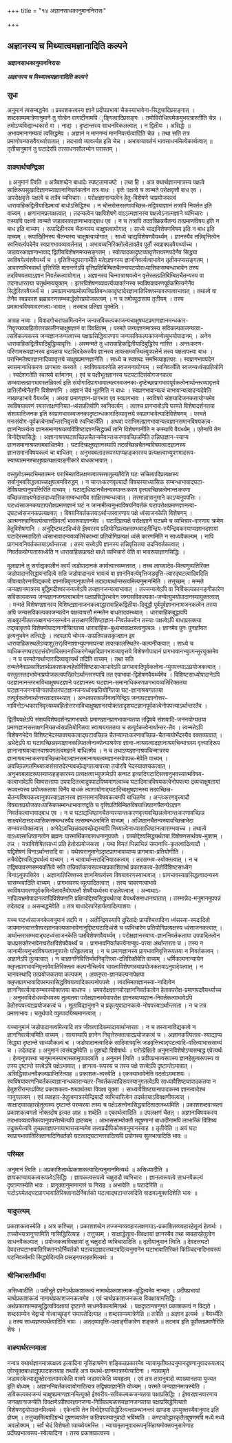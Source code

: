 +++
title = "१४ अज्ञानसाधकानुमाननिरासः"

+++


## अज्ञानस्य च मिथ्यात्वमज्ञानादिति कल्पने

**अज्ञानसाधकानुमाननिरासः**

***अज्ञानस्य च मिथ्यात्वमज्ञानादिति कल्पने***

### **सुधा**

अनुमानं त्वसम्बद्धमेव ॥ प्रकाशकत्वस्य ज्ञाने प्रदीपप्रभायां चैकस्याभावेना-सिद्ध्यादिप्रसङ्गात् । शब्दसाम्यमात्रेणानुमाने तु गोत्वेन वागादीनामपि ृङ्गित्वादिप्रसङ्गः । तमोविरोधित्वमेकमुभयत्रास्तीति चेन्न । तमोऽप्यविद्यान्धकारो वा । नाद्यः । दृष्टान्तस्य साधनविकलत्वात् । न द्वितीयः । असिद्धेः ॥ अभावमानागम्यत्वं त्वसिद्धमेव । अज्ञानं न मानगम्यं माननिवर्त्यत्वादिति चेन्न । तथा सति तत्र प्रमाणोपन्यासवैयर्थ्यापातात् । तदभावो व्यावर्त्यत इति चेन्न । अभावव्यावर्तनं भावसाधनमित्येकार्थत्वात् ॥ तृतीयानुमानं तु घटादेरपि तत्साधनसौलभ्येन परास्तम् ।

### **वाक्यार्थचन्द्रिका**

॥ अनुमानं त्विति ॥ अत्रैवशब्देन बाधादेः स्पष्टतामाचष्टे । तथा हि । अत्र यथार्थज्ञानमात्रस्य पक्षत्वे साक्षिरूपसुखादिज्ञानस्याज्ञानानिवर्तकत्वेन तत्र बाधः । वृत्तेः पक्षत्वे च त्वन्मते परोक्षवृत्तौ बाध एव । अपरोक्षवृत्तेः पक्षत्वे च तत्रैव व्यभिचारः । परोक्षज्ञानान्यत्वेन हेतु-विशेषणे चाप्रयोजकत्वं धारावाहिकद्वितीयादिप्रमायां बाधोऽसिद्धिश्च । न चोत्तरोत्तरक्षणावच्छिन्न-तद्विषयाज्ञानं तत्रापि निवर्तत इति वाच्यम् । क्षणानामप्रत्यक्षत्वात् । तदन्यत्वेन पक्षविशेषणे वाऽऽत्मज्ञानस्य पक्षत्वेऽनात्मज्ञाने व्यभिचारः । तस्यापि पक्षत्वे त्वन्मते जडावरकाज्ञानाभावाद्बाध एव । न च तत्रापि तदवच्छिन्नचैतन्यं तत्प्रमाणविषय इति न बाध इति वाच्यम् । रूपादिहीनस्य चैतन्यस्य चाक्षुषत्वायोगात् । साध्ये चाद्यविशेषणविषय इति न बाध इति वाच्यम् । रूपादिहीनस्य चैतन्यस्य चाक्षुषत्वायोगात् । साध्ये चाद्यविशेषणवैयर्थ्यम् । ज्ञानस्यैव तन्निवृत्तित्वेन स्वनिवर्त्यपदेनैव स्वप्रागभावव्यावर्तनात् । अभावव्यनिरिक्तोत्येतावतैव पूर्तौ स्वप्राक्पदवैयर्थ्याच्च । जडावरकाज्ञानाभावाद् द्वितीयविशेषणमप्यसङ्गतम् । स्वोत्पादकादृष्टव्यावृत्तेरावरणपदेनैव सिद्ध्या स्वविषयेत्यंशवैयर्थ्यं च । वृत्तिश्चिदुपरागार्थेति मतेऽज्ञानस्य ज्ञाननिवर्त्यत्वाभावेन तृतीयमप्यसङ्गतम् । आवरणाभिभवार्था वृत्तिरिति मतान्तरेऽपि वृत्तिप्रतिबिम्बितचैतन्यघटयोराध्यासिकसम्बन्धाभावेन तस्य तदविषयतयाऽज्ञान निवर्तकत्वायोगात् । अज्ञानस्य चिन्मात्राश्रयत्वेन वृत्तेस्तत्प्रतिबिम्बितचैतन्यस्य वा तदनाधारतया चतुर्थमप्ययुक्तम् । इतरविशेषणव्यावर्त्यव्यावर्तनस्य स्वविषयावरणपूर्वकमित्यनेनैव सिद्धेरितरवैयर्थ्यं च । प्रमाप्रागभावप्रमोत्पत्तिप्रतिबन्धकादृष्टादेरज्ञानातिरिक्तस्यावरणत्वाभावात् । तथात्वे वा तेनैव स्वप्रकाश ब्रह्मावरणसम्भवाद्धेतोरप्रयोजकत्वम् । न च तमोव्युदासाय तृतीयम् । तस्य प्रमामात्रविषयावरणत्वा-भावात् । तस्मान्न प्रतिज्ञा युक्तेति ।

अत्राह नव्यः । विवादगोचरापन्नमित्यनेन जन्यसविकल्पकाजन्यचाक्षुषघटप्रमाणज्ञानमन्धकार-निवृत्त्यव्यवहितोत्तरकालीनचाक्षुषज्ञानं वा विवक्षितम् । परमते जन्यज्ञानमात्रस्य सविकल्पकजन्यत्वा-त्सविकल्पकस्य जन्यज्ञानजन्यत्वाच्च पक्षाप्रसिद्धिवारणाय जन्यसविकल्पकाजन्येत्युभयोपादानम् । अनेन धारावाहिकद्वितीयादिबुद्धिव्यावृत्तिः । अस्मन्मते तु धारावाहिकद्वितीयादिबुद्धिरेव नास्ति । अन्तःकरण-परिणामरूपज्ञानस्य द्रव्यतया घटादिवदेकस्यैव ज्ञानस्य तावत्समयस्थित्युपपत्तेर्न तस्य पक्षतापत्त्या बाधः । पराभिमतेश्वरज्ञानादिव्यावृत्तये चाक्षुषप्रमाणज्ञानेति । साध्ये च स्वशब्दः समभिव्याहृतपरः । स्वप्रागभावपदेन स्वसमानाधिकरणः प्रागभावः कथ्यते । स्वविषयावरणेति स्वजननायोग्यम् । स्वनिवर्त्येति स्वजन्यध्वंसप्रतियोगि । स्वदेशगतेति स्वाश्रये वर्तमानम् । एवं च पक्षीभूतज्ञानस्य घटपटादिसंयोगजनकत्व सम्भवात्तत्प्रागभावस्तन्निवर्त्य इति संयोगादिप्रागभावात्मत्वस्वजनका-दृष्टेच्छाप्रागभावपूर्वकत्वेनार्थान्तरव्यावृत्तये प्रातिलौम्येनैतानि विशेषणानि । अज्ञानं चैवं भूतमिति न बाधः । स्वप्रागभावान्यत्वं चाभावान्यत्वादन्यदेवेति नाखण्डाभावे वैयर्थ्यम् । अथवा प्रमाणज्ञान-प्रागभाव एव स्वप्रागभावः । स्वविषये संशयादिजनकतायोग्यमेव स्वविषयावरणं स्वसत्ताक्षणनियत-ध्वंसप्रतियोगि स्वनिवर्त्यम् । ततश्च प्रागभावोऽपि परमते विशेषादर्शनतया संशायादिजनक इति स्वप्रागभावस्वजनकादृष्टान्धकारादिव्यावृत्तये स्वप्रागभावेत्यादिविशेषणम् । परमते मनःसंयोग-पूर्वकत्वेनार्थान्तरनिवृत्तये स्वनिवर्त्येति । अथवा पराभिमतप्रागभावान्यत्वज्ञानसमानविषयकत्व-ज्ञाननिवर्त्यत्व ज्ञानसमानाश्रयत्वविशिष्टाज्ञानसिद्ध्यर्थं तानि विशेषणानीति न कस्यापि वैयर्थ्यम् । एतेनापि तेन विनोद्देश्यासिद्धेः । अज्ञानाश्रयघटावच्छिन्नचैतन्यमेवान्तःकरणावच्छिन्नमिति तन्निष्ठज्ञान-स्याप्य ज्ञानसमानाश्रयत्वमबाधितमेव । घटादिचाक्षुषज्ञानस्यापि तदवच्छिन्नचैतन्यविषयत्वादज्ञानस्य ज्ञानसमानविषयकत्वं चा बाधितम् । अनुभवबलादरूपस्याप्यहङ्कारस्य प्रत्यक्षत्वाभ्युपगमादरूप-स्याप्यात्मनश्चाक्षुषप्रत्यक्षत्वाङ्गीकारे बाधकाभावात् ।

वस्तुतोऽस्मदभिमतात्मनः पराभिमतविलक्षणत्वात्सत्तातुल्यतैवेति घटः सन्नित्यादिप्रत्यक्षस्य सर्वानुभवसिद्धत्वाच्चाक्षुषत्वमविरुद्धम् । न चान्तःकरणवृत्त्यादौ विषयस्याध्यासिक सम्बन्धाभावाद्घटा-देर्विषयत्वानुपपत्तिरिति वाच्यम् । घटाद्यधिष्ठानचैतन्यस्यान्तःकरण वृत्त्यवच्छिन्नत्वेनान्तःकरणा वच्छिन्नसाक्ष्यभेदात्तदाध्यासिकसम्बन्धस्यैव साक्षिसम्बन्धत्वात् । तस्मान्नात्रानुमाने काऽप्यनुपपत्तिः । घटध्वंसाजनकघटापरोक्षप्रमाणज्ञानं घटं न जानामीत्यनुभवविषयनिवर्तकं घटापरोक्षप्रमाणज्ञानत्वा-द्घटध्वंसजनकप्रत्यक्षवत् । विषयनिवर्तकतयाऽर्थान्तरवारणाय पक्षे ध्वंसाजनकेति विशेषणम् । आत्मनश्चानिवर्त्यत्वात्तन्निवर्त्यं भावरूपाज्ञानमेव । घटादिप्रत्यक्षे परोक्षज्ञाने घटभ्रमे च व्यभिचार-वारणाय क्रमेण हेतुविशेषणानि । अनुद्दिष्टघटादिध्वंसे ईश्वरस्य प्रतियोगिप्रत्यक्षसम्भवादतीन्द्रिय-स्यैन्द्रियकस्याप्यज्ञानदशायां घटादेरस्मदादितो ध्वंसाभावादन्वयव्यतिरेकाभ्यां प्रतियोगिप्रत्यक्षं ध्वंसे कारणमिति न साध्यवैकल्यम् । नापि प्रागभावनिवर्तकतयाऽर्थान्तरता । तस्य सत्त्वेऽपि ज्ञानस्य तन्निवृत्तितया तदनिवर्तकत्वात् । निवर्तकयोग्यतासाध्येति न धारावाहिकप्रत्यक्षे बाधो व्यभिचारो वेति वा भावरूपाज्ञानसिद्धिः ।

मूलाज्ञाने तु सर्गाद्यकालीनं कार्यं जडोपादानकं कार्यत्वात्सम्मतवत् । तच्च लाघवादेव-मित्यणुव्यतिरिक्त जडोपादानसिद्धावनादित्वे सति जडोपादानत्वं भावत्वं वा ज्ञाननिवर्त्यवृत्तिजडवृत्ति-त्वारद्घटत्वादिवदिति जीवत्वादेरनाविद्यकत्वे ज्ञानान्निवृत्त्यनुपपत्तेर्न तदादायार्थान्तरत्वमित्यनुमानमिति । तत्तुच्छम् । मन्मते जन्यज्ञानमात्रस्य बुद्धिमदीश्वरजन्यत्वेऽपि तज्ज्ञानजन्यत्वाभावात् । तज्जन्यत्वेऽपि वा निर्विकल्पकानङ्गीकारेण सविकल्पकस्य जन्यज्ञानजन्यत्वाभावेन पक्षाप्रसिद्धेरभावेन जन्यसविकल्पका-जन्येत्युभयोपादानस्यायुक्तत्वात् । मन्मते विशेषणज्ञानस्य विशिष्टज्ञानाजनकत्वाद्धारावाहिकद्वितीया-दिबुद्धौ पूर्वपूर्वज्ञानानामजनकत्वेन तस्या अपि जन्यसविकल्पकाजन्यत्वेन पक्षत्वापत्तौ मन्मतेन बाधतादवस्थ्यात् । धारावाहिकबुद्धावपि साक्ष्युपनीततत्तत्क्षणभानसम्भवेन तत्तत्क्षणविशिष्टाज्ञान-निवर्तकत्वेन तस्याः पक्षत्वेऽपि बाधाप्रसक्त्या तद्य्वावृत्तये विशेषणोपादानानौचित्याच्च धारावाहिक-बुध्यभावपक्षस्त्वनुपपन्नः । ज्ञानमेव पुनः पुनर्ज्ञायत इत्यनुभवेन तत्सिद्धेः । तदपलापे चोभय-सम्प्रतिपन्नसकृज्ज्ञान इव धारावाहिकस्थलेऽप्याशु(तर)विनाशाभ्युपगमापत्त्या तावत्कालस्थितेर-कल्पनीयत्वात् । साध्ये च व्यधिकरणघटपटसंयोगादिसमानाधिकरणेच्छादिप्रागभावव्यावृत्तये विशेषणोपादानं प्रागभावानभ्युपगन्तुरयुक्तमेव । न च परमतेनार्थान्तरादिव्यावृत्त्यर्थं तदिति वाच्यम् । तथा सति तन्मतेनैवाप्रकाशितार्थप्रकाशकत्वहेतोर्विशिष्टसाध्याभावेऽपि प्रागभावादिपूर्वकत्वेना-प्युपपत्त्याऽऽप्रयोजकत्वात् । वस्तुतस्तदभावेनाप्रयोजकत्वपरिहारेऽर्थान्तरस्यापि तत एवाभावा-द्विशेषणवैयर्थ्यमेव । विशिष्टसाध्योपादानेऽपि पटज्ञानानन्तरभाविचाक्षुषघटज्ञाने पटज्ञानस्य घटज्ञान-समानाधिकरणप्रागभावव्यतिरिक्ततया घटज्ञानजननायोग्यतयोत्तरघटज्ञानजन्यध्वंसप्रतियोगितया घट-ज्ञानाश्रयगततया तत्पूर्वकत्वेनार्थान्तरतादवस्थ्यात् । अन्धकारकालीनत्वगिन्द्रिय जन्यघटज्ञानोत्तर-भाविनोऽन्धकारनिवृत्त्यव्यवहितोत्तरभाविचाक्षुषज्ञानस्योक्ततादृशघटज्ञानपूर्वकत्वेनोपपत्त्याऽर्थान्तरतैव ।

द्वितीयपक्षेऽपि संशयविशेषदर्शनप्रागभावयोः प्रमाणज्ञानप्रागभावान्यतया तद्विषये संशयादि-जननयोग्यतया प्रमाणज्ञानसत्ताक्षणनियतध्वंसप्रतियोगितया स्वाश्रयगततया च तत्पूर्वकत्वेनार्थान्तर-तैव । त्वन्मतेऽपि विशेषणभेदेन विशिष्टभेदस्यावश्यकत्वाद्घटावच्छिन्न चैतन्यान्तःकरणावच्छिन्न-चैतन्ययोर्भेदस्यैव वक्तव्यत्वात् । अभेदेऽपि वा घटावच्छिन्नस्याज्ञानकल्पितत्वेनान्योन्याश्रयेणा ज्ञाना-नाश्रयत्वादज्ञानाश्रयचिन्मात्रस्य वृत्त्यादिरूप ज्ञानानाश्रयत्वात्स्वाश्रयगतत्वमज्ञाने बाधितमेव । न च तथाऽप्यज्ञानाश्रयचिन्मात्रस्य ज्ञानाश्रयान्तःकरणावच्छिन्नाभेदाज्ज्ञानसमानाश्रयत्वमज्ञानस्योपपन्न-मेवेति वाच्यम् । अवच्छिन्नगतमिथ्यात्वसंसारादेरप्यवच्छेद्यगतत्वापत्त्या तयोरपि भेदस्यावश्यकत्वात् । अनुभवबलादरूपस्याप्यहङ्कारस्य प्रत्यक्षत्वाभ्युपगमेऽपि सन्घट इत्यादिघटादिसत्तानुभवस्यात्मविषय- कत्वाभावेऽपि विश्वसत्ताया उपपादितत्त्वादुपपादयिष्यमाणत्वाच्च घटादिमात्रविषयकत्वेनोपपत्त्या द्रव्यचाक्षुषतायां रूपवत्त्वस्य प्रयोजकताया विनैव बाधकं त्यागायोगाद्घटादिचाक्षुषज्ञानस्य तदवच्छिन्न-चैतन्यविषयकत्वानुपपत्त्याऽज्ञानस्य ज्ञानसमानविषयकत्वमपि बाधितमेव । अन्तःकरणवृत्त्यादौ विषयताप्रयोजकाध्यासिकसम्बन्धाभावात्तद्वति च वृत्तिप्रतिबिम्बितविषयाधिष्ठानचैतन्येऽज्ञान निवर्तकत्वाभावाद्बाध एव । न च घटाद्यधिष्ठानचैतन्यस्यान्तःकरणवृत्त्यवच्छिन्नत्वेनान्तःकरणावच्छिन्न साक्ष्यभेदात्तदध्यासिकसम्बन्धस्यैव तत्सम्बन्धत्वमिति वाच्यम् । अधिष्ठानचैतन्यस्यावच्छिन्नाभेदा सम्भवस्योक्तत्वात् । अभेदेऽवच्छिन्नवदवच्छेद्यस्यापि मिथ्यात्वेनाध्यासाधिष्ठानत्वासम्भवाच्च । तथात्वे वाऽध्यासाधिष्ठानत्वेन ब्रह्मणः पारमार्थिकत्वसाधनानुपपत्तेः । यच्चोद्देश्यसिद्ध्यर्थतया विशेषणसार्थक्य-मुक्तम् । तन्न । यत्राविशेषितसाध्यं प्रति हेतोरप्रयोजकता । यथा विमतं भिन्नाभिन्नं समानाधि-कृतत्वादित्यादौ । यद्विशेषणं विनाऽर्थान्तरादि वा । यथेश्वरानुमानेऽदृष्टप्रागभावव्याप्य प्रागभावा-प्रतियोगीति । तत्रैवोद्देश्यसिद्ध्यर्थत्वं वाच्यम् । न चात्रार्थान्तरादिनिवारकत्वम् । तदसम्भव-स्योक्तत्वात् । न च तद्विषयावरणसमयवर्तित्वे सति तन्निवर्तकत्वरूपस्याप्रकाशितार्थ प्रकाशकत्व-हेतोर्विशिष्टसाध्येन विनाऽनुपपत्तिरेव । अज्ञानातिरिक्तस्य ज्ञाननिवर्त्यस्य विषयावरणस्याभावात् । प्रागभावस्याप्रसिद्धत्वादन्यस्य चासम्भवादिति वाच्यम् । प्रागभावस्य व्युत्पादितत्वात् । तस्य चावरणत्वाभावे स्वविषयावरणपूर्वकमित्येतावतैवोपपत्तौ शेषवैयर्थ्यस्य वज्रलेपत्वात् । अन्यथाऽ-नादित्वभ्रमोपादानत्वादिविशेषणानि प्रक्षिप्योद्देश्यसिद्ध्यर्थतया वैयर्थ्यसमाधानापातात् । तस्मान्नेद-मनुमानमुपपन्नं तदेतदाह ॥ असम्बद्धमेवेति ॥ तत्र बाधादेरपरिहार्यत्वादित्याशयः ।

यच्च घटध्वंसाजनकेत्यनुमानं तदपि न । अतीन्द्रियस्यापि दुरितादेः प्रायश्चित्तादिना ध्वंसस्या-स्मदादितो जायमानत्वात्तत्रैश्वरज्ञानकल्पकाभावेनानुद्दिष्टघटादिध्वंसे च व्यभिचारेण प्रतियोगिप्रत्यक्षस्य ध्वंसाजनकत्वात् । अर्थान्तरासम्भवाद्घटध्वंसाजनकेति पक्षविशेषणवैयर्थ्यम् । परोक्षज्ञानस्याप्य-ज्ञाननिवर्तकताया उपपादितत्वेन बाधप्रसक्तेरभावेनापरोक्षविशेषवैयर्थ्यं च । प्रागभावनिवर्तकत्वेनाप्युप-पत्त्या अर्थान्तरता च । तस्य न जानामीत्यनुभवविषयत्वानुपपत्तेः परिहृतत्वात् । न च प्रमाणज्ञानस्य प्रागभावनिवृत्तिरूपतया न निवर्तकत्वम् । अज्ञानेऽपि तुल्यत्वात् । न चाज्ञाननिवित्तिर्भावनिवृत्तित्वा-दतिरिक्तैवेति वाच्यम् । धर्मिकल्पनान्यायेन क्लृप्तप्रागभावनिवृत्तावेवातिरिक्तत्व कल्पनौचित्येव भावत्वविशेषणस्याप्रयोजकतयाऽनुपादेयत्वात् । न चानवस्थादि तत्प्रयोजकतया कल्पकम् । अक्लृप्ता-ज्ञानकल्पनापेक्षया क्लृप्तप्रागभावादिपरम्परासिद्धविषयत्वादिकल्पनोपपत्तेः । त्वदभिमताज्ञानस्या-नादित्वेन ज्ञाननिवर्त्यत्वासम्भवस्योक्ततया बाधश्च । भ्रमपरोक्षज्ञानयोरज्ञाननिवर्तकत्वेन हेतावपरोक्ष-प्रमाणपदवैयर्थ्याच्च । अनुभवविरोधस्योभयस्य तुल्यतया परोक्षज्ञानस्येवापरोक्ष ज्ञानस्याप्यज्ञान-निवर्तकत्वाभावेऽपि हेतोरुपपत्त्याऽप्रयोजकत्वं च । मूलाविद्यानुमाने च प्रकृत्युपादानकत्वे-नोपपत्त्याऽर्थान्तरता । न च तत्र प्रमाणाभावः। चतुर्थपादे व्युत्पादयिष्यमाणत्वात् ।

यच्चानुमानं जडोपादानत्वमित्यादि तत्र जीवत्वादिकमादायार्थान्तरता । न च तस्यानाविद्यकत्वे न ज्ञाननिवर्त्यत्वमिति वाच्यम् । सत्यस्यापि ज्ञानेन निवृत्तेरुक्तत्वादप्रयोजकत्वं च । अज्ञानकल्पितत्व-स्याद्याप्य सिद्ध्या दृष्टान्ते साध्यवैकल्यं च । जडोपादानत्वादिकं सादिमात्रवृत्ति जडवृत्तित्वाद्घटत्वादि-वदित्याभाससाम्यं च । तदेतदाह ॥ अनुमानं त्वसंबद्धमेवेति ॥ तुशब्दो विशेषार्थः । परोत्प्रेक्षितो अनुमानविशेषोऽप्यसम्बद्ध एवेत्यर्थः । हेत्वनुपपत्त्या चानुमानस्याभासतामुपपादयति ॥ अनुमानं त्विति ॥ प्रदीपप्रभात्वरूपस्य ज्ञानहेतुत्वरूपस्य वा तस्य दृष्टान्ते सत्त्वेऽपि पक्षेऽभावात् । ज्ञानत्व-रूपस्य च तस्य पक्षे सत्त्वेऽपि दृष्टान्तेऽभावात् । असिद्धिसाधनवैकल्यप्राप्तिरित्याह ॥ प्रकाशक-त्वस्येति ॥ एकस्याभावेनेति वदतोऽयमाशयः । स्वविषयावरणनिवर्तकत्वाज्ञानान्धकारान्यतर-निवर्तकत्वादिरूपस्यानुगतत्वेऽपि साध्यावैशिष्ट्यापादकतया न हेतुशरीरान्तःप्रविष्ट प्रकाशकत्व-शब्दार्थतया विवक्षा युक्ता । साध्यावैशिष्ट्यानापादकस्य ज्ञानत्वादेश्च नानुगतत्वम् । एवं व्यवहार-हेतुत्वमात्रस्येन्द्रियादौ व्यभिचारित्वेन तदर्थतयाऽविवक्षणीयत्वात् । साक्षाद्य्वावहारहेतुत्वस्य दृष्टान्ते परम्परया तस्य च पक्षेऽसत्त्वेनासिद्ध्यादितादवस्थ्यमिति । प्रकाशशब्दवाच्यत्वं प्रकाशकत्वमतो नोक्तदोष इत्यत आह ॥ शब्देति ॥ एकार्थत्वादिति ॥ उपलक्षणं चैतत् । अज्ञानाविषयकस्य तदभावव्यावर्तकत्वानुपपत्तेश्चेत्यपि द्रष्टव्यम् । आभाससाम्योक्तौ तद्दूषणानां बाधादीनामपि लाभात्किं विशिष्य तदुक्त्येत्यपि तुच्छताज्ञापनायाभाससाम्यमेव तत्त्वप्रदीपिकोक्तानुमानस्याह ॥ तृतीयेति ॥ अयं घटः स्वप्रागभावातिरिक्तानादिनिवर्तको घटत्वाद्घटान्तरवदित्यपि प्रयोगस्य सुलभत्वादिति भावः ॥

### **परिमल**

अनुमानं त्विति ॥ अप्रकाशितार्थप्रकाशकत्वादित्यनुमानमित्यर्थः ॥ असिध्यादीति ॥ ज्ञापकाप्यायकत्वरूपत्वेऽसिद्धिः । ज्ञापकत्वरूपत्वे चक्षुरादौ व्यभिचारः । ज्ञानत्वरूपत्वे साधनवैकल्यं दृष्टान्तस्येति भावः । प्रागुक्तानुमानान्तरं च निराह ॥ अभावेति ॥ घटादेरिति ॥ घटोऽयमेतद्घटप्रागभावातिरिक्तानादेर्निवर्तको घटत्वाद्घटान्तरवदिति वादावल्युक्तदिशेति भावः ॥

### **यादुपत्यम्**

प्रकाशकत्वस्येति ॥ अत्र कश्चित् । प्रकाशशब्देन तज्जन्यव्यवहारलक्षणयाऽ-प्रकाशितव्यवहारहेतुत्वं हेत्वर्थः । तच्चोभयत्रानुगतमिति नासिद्धिरित्याह । तत्तुच्छम् । साक्षाद्धेतुत्व-विवक्षायां ज्ञानस्यैव तथा व्यवहारहेतुत्वेन साधनवैकल्यात् । प्रयोजकत्वविवक्षायां तु चक्षुरादौ व्यभिचारादिति ॥ तृतीयानुमानं त्विति ॥ देवदत्तघटो देवदत्तघटाभावातिरिक्तानादेर्निवर्तको घटत्वाद्यज्ञदत्तघटवदित्यनुमानेन घटाभावातिरिक्तं किञ्चिदनादिभावरूपं घटनिवर्त्यमपि सिद्ध्येदित्यति प्रसङ्गपराहतमित्यर्थः ॥

### **श्रीनिवासतीर्थीया**

असिध्यादीति ॥ पक्षीभूते ज्ञानेऽर्थप्रकाशकत्वं नामार्थप्रकाशात्मक-बुद्धित्वमेव नान्यत् । प्रदीपप्रभायां चार्थप्रकाशकत्वं नामार्थप्रकाशजनकत्वमेव । एवं चार्थप्रकाशजनकत्व विवक्षायामसिद्धिः । अर्थप्रकाशात्मकबुद्धित्वविवक्षायां दृष्टान्ते साधनवैकल्यमित्यर्थः । पक्षदृष्टान्तानुगतं प्रकाशकत्वं न विद्यते । शब्दसाम्येन चेद्वाचो गोत्वाच्छृङ्गं समापतेदित्याह ॥ शब्दसाम्यमात्रेणेति ॥ तत्रेति ॥ अज्ञान इत्यर्थः ॥ वैयर्थ्येति ॥ तस्य साध्यज्ञप्त्यर्थत्वादिति भावः । अतद्य्वावृत्ति-पक्षाङ्गीकारेण शङ्कते ॥ तदभाव इति पूर्वोक्तप्रमाणैरिति शेषः ।

### **वाक्यार्थरत्नमाला**

नन्वत्र यथार्थज्ञानमात्रपक्षत्व इत्यादिना नृसिंहाश्रमेण शङ्कितप्रकारमेव न्यायामृतीयतदनुमानदूषणानुवादरूपत्वाद् एवेत्युक्तबाधाद्युपपादकतयाह तथाहि अत्र यथार्थ-ज्ञानमात्रस्येत्यादिना । न्यायामृते जडावरकेत्याद्युक्तेरनात्मावरकेति वाक्ये जडावरकेति व्यवहृतम् । एवं तत्र तत्रानुवादो व्याख्यानतया युज्यत इति बोध्यम् । अज्ञाननिवर्तकत्वायोगादित्यत्र तद्विषयाज्ञानेति योज्यम् । परमते जन्यज्ञानमात्रस्येति । सविकल्पकाजन्यं चाक्षुषप्रमाणज्ञानमित्युक्ते ईश्वरीय-सविकल्पकजन्यतया पक्षाप्रसिद्धिः । ईश्वरज्ञानवारणाय जन्यज्ञानाजन्येति विवक्षणेऽपीश्वरज्ञानजन्य-निर्विकल्पकरूपज्ञानजन्यतया पक्षाप्रसिद्धेरित्यतो विशेषणद्वयोपादानमित्यर्थः । एकेनापि तेन विनोद्देश्यासिद्धेरित्यन्तग्रन्थानन्तरं खण्डश उपयुक्तस्यैवानुवाद इति ज्ञेयम् । तत्तुच्छमित्यादिग्रन्थे दूषणव्याजेन कतिपयस्यानुवादो भविष्यति । कण्टकोद्धारकृतैतद्दूषणमपि मध्ये मध्ये अवलोक्यम् । सर्वं चेदं विशेषतो व्याख्येयमस्ति । न्यायामृतानुवादरूपनृसिंहाश्रमोक्तयनुसारेणाह प्रदीपप्रभात्वरूप-स्येत्यादिना । तस्य प्रकाशकत्वस्य ।



